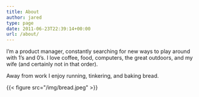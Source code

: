 ```yaml
---
title: About
author: jared
type: page
date: 2011-06-23T22:39:14+00:00
url: /about/
---
```

I&#8217;m a product manager, constantly searching for new ways to play around with 1&#8217;s and 0&#8217;s. I love coffee, food, computers, the great outdoors, and my wife (and certainly not in that order).

Away from work I enjoy running, tinkering, and baking bread.

{{< figure src="/img/bread.jpeg" >}}
